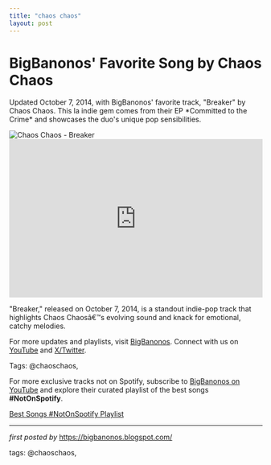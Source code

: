```yaml
---
title: "chaos chaos"
layout: post
---
```

<!-- Post Title -->
<h1 >BigBanonos' Favorite Song by Chaos Chaos</h1> <!-- Introductory Text -->
<p >Updated October 7, 2014, with BigBanonos' favorite track, "Breaker" by Chaos Chaos. This la indie gem comes from their EP *Committed to the Crime* and showcases the duo's unique pop sensibilities.</p> <!-- Featured Image -->
<div > <img src="https://images.squarespace-cdn.com/content/v1/53bad273e4b04332c190511a/1588023293205-TH8AWDHUFOZ0MMHU764O/Chaos+Chaos+new+songs.jpg" alt="Chaos Chaos - Breaker" />
</div> <!-- YouTube Video Embed -->
<div > <iframe width="100%" height="315" src="https://www.youtube.com/embed/2VioijRLGcw" title="Chaos Chaos (formerly Smoosh) - Breaker" frameborder="0" allow="accelerometer; autoplay; clipboard-write; encrypted-media; gyroscope; picture-in-picture; web-share" referrerpolicy="strict-origin-when-cross-origin" allowfullscreen></iframe>
</div> <!-- Song Information -->
<div > <p>"Breaker," released on October 7, 2014, is a standout indie-pop track that highlights Chaos Chaosâ€™s evolving sound and knack for emotional, catchy melodies.</p>
</div> <!-- Footer Links -->
<div > <p>For more updates and playlists, visit <a href="https://bigbanonos.blogspot.com/" target="_blank">BigBanonos</a>. Connect with us on <a href="https://www.youtube.com/@BigBanonos" target="_blank">YouTube</a> and <a href="https://x.com/bigbanonos" target="_blank">X/Twitter</a>.</p>
</div> <!-- Tags -->
<p >Tags: @chaoschaos,</p>


<!--Subscribe and Playlist Links-->
<div>
    <p>For more exclusive tracks not on Spotify, subscribe to <a href="https://www.youtube.com/@BigBanonos" target="_blank">BigBanonos on YouTube</a> and explore their curated playlist of the best songs <strong>#NotOnSpotify</strong>.</p>
    <p><a href="https://www.youtube.com/playlist?list=PLtuNtuTatqI0kFahUCbtbfenC_ET5O_tr" target="_blank">Best Songs #NotOnSpotify Playlist<br /></a></p></div>

<hr />

<p><em>first posted by</em> <a href="https://bigbanonos.blogspot.com/" rel="noopener" target="_new">https://bigbanonos.blogspot.com/</a></p>

<p>tags: @chaoschaos,</p>
